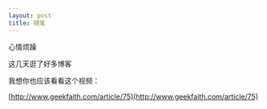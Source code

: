 ```yaml
---
layout: post
title: 随笔
---
```


心情烦躁

这几天逛了好多博客

我想你也应该看看这个视频：

[http://www.geekfaith.com/article/75](http://www.geekfaith.com/article/75)
